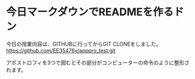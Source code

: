 # 今日マークダウンでREADMEを作るドン
今日の授業内容は、GITHUBに行ってからGIT CLONEをしました。
https://github.com/EE35476y/apppro_test.git

アポストロフィを3つで囲むとその部分がコンピューターの命令のように整形されます。